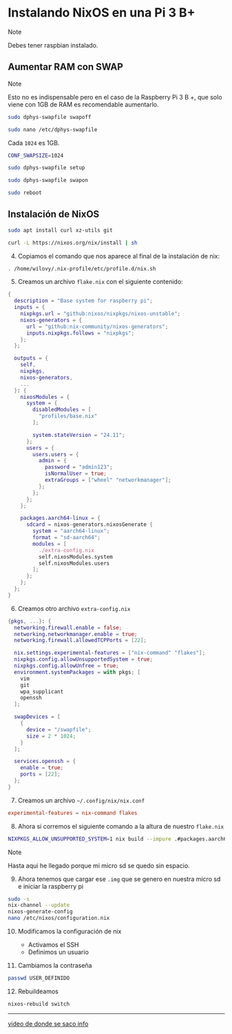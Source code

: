 # Instalando NixOS en una Pi 3 B+

> [!NOTE]
> Debes tener raspbian instalado.

## Aumentar RAM con SWAP

> [!NOTE]
> Esto no es indispensable pero en el caso de la Raspberry Pi 3 B +, que solo viene con 1GB de RAM es recomendable aumentarlo.

```bash
sudo dphys-swapfile swapoff
```

```bash
sudo nano /etc/dphys-swapfile
```

Cada `1024` es 1GB.

```bash
CONF_SWAPSIZE=1024
```

```bash
sudo dphys-swapfile setup
```

```bash
sudo dphys-swapfile swapon
```

```bash
sudo reboot
```

## Instalación de NixOS

```bash
sudo apt install curl xz-utils git
```

```bash
curl -L https://nixos.org/nix/install | sh
```

4. Copiamos el comando que nos aparece al final de la instalación de nix:

```bash
. /home/wilovy/.nix-profile/etc/profile.d/nix.sh
```

5. Creamos un archivo `flake.nix` con el siguiente contenido:

```nix
{
  description = "Base system for raspberry pi";
  inputs = {
    nixpkgs.url = "github:nixos/nixpkgs/nixos-unstable";
    nixos-generators = {
      url = "github:nix-community/nixos-generators";
      inputs.nixpkgs.follows = "nixpkgs";
    };
  };

  outputs = {
    self,
    nixpkgs,
    nixos-generators,
    ...
  }: {
    nixosModules = {
      system = {
        disabledModules = [
          "profiles/base.nix"
        ];

        system.stateVersion = "24.11";
      };
      users = {
        users.users = {
          admin = {
            password = "admin123";
            isNormalUser = true;
            extraGroups = ["wheel" "networkmanager"];
          };
        };
      };
    };

    packages.aarch64-linux = {
      sdcard = nixos-generators.nixosGenerate {
        system = "aarch64-linux";
        format = "sd-aarch64";
        modules = [
          ./extra-config.nix
          self.nixosModules.system
          self.nixosModules.users
        ];
      };
    };
  };
}
```

6. Creamos otro archivo `extra-config.nix`

```nix
{pkgs, ...}: {
  networking.firewall.enable = false;
  networking.networkmanager.enable = true;
  networking.firewall.allowedTCPPorts = [22];

  nix.settings.experimental-features = ["nix-command" "flakes"];
  nixpkgs.config.allowUnsupportedSystem = true;
  nixpkgs.config.allowUnfree = true;
  environment.systemPackages = with pkgs; [
    vim
    git
    wpa_supplicant
    openssh
  ];

  swapDevices = [
    {
      device = "/swapfile";
      size = 2 * 1024;
    }
  ];

  services.openssh = {
    enable = true;
    ports = [22];
  };
}
```

7. Creamos un archivo `~/.config/nix/nix.conf`

```conf
experimental-features = nix-command flakes
```

8. Ahora si corremos el siguiente comando a la altura de nuestro `flake.nix`

```bash
NIXPKGS_ALLOW_UNSUPPORTED_SYSTEM=1 nix build --impure .#packages.aarch64-linux.sdcard
```

> [!NOTE]
> Hasta aqui he llegado porque mi micro sd se quedo sin espacio.

9. Ahora tenemos que cargar ese `.img` que se genero en nuestra micro sd e iniciar la raspberry pi

```bash
sudo -s
nix-channel --update
nixos-generate-config
nano /etc/nixos/configuration.nix
```

10. Modificamos la configuración de nix

    - Activamos el SSH
    - Definimos un usuario

11. Cambiamos la contraseña 

```bash
passwd USER_DEFINIDO
```

12. Rebuildeamos

```bash
nixos-rebuild switch
```

---

[video de donde se saco info](https://www.youtube.com/watch?v=VIuPRL6Ucgk&t=223s)


